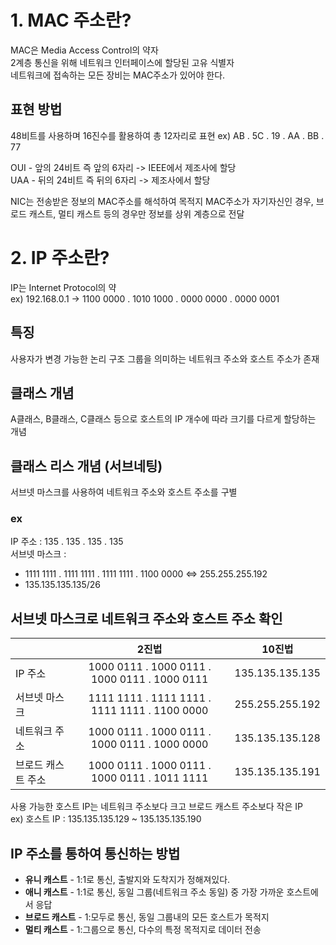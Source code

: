 # **1. MAC 주소란?**

MAC은 Media Access Control의 약자   
2계층 통신을 위해 네트워크 인터페이스에 할당된 고유 식별자   
네트워크에 접속하는 모든 장비는 MAC주소가 있어야 한다.   

## 표현 방법

48비트를 사용하며 16진수를 활용하여 총 12자리로 표현
ex) AB . 5C . 19 . AA . BB . 77

OUI - 앞의 24비트 즉 앞의 6자리 -> IEEE에서 제조사에 할당   
UAA - 뒤의 24비트 즉 뒤의 6자리 -> 제조사에서 할당

NIC는 전송받은 정보의 MAC주소를 해석하여 목적지 MAC주소가 자기자신인 경우, 브로드 캐스트, 멀티 캐스트 등의 경우만 정보를 상위 계층으로 전달

# **2. IP 주소란?**

IP는 Internet Protocol의 약   
ex) 192.168.0.1 -> 1100 0000 . 1010 1000 . 0000 0000 . 0000 0001

## 특징

사용자가 변경 가능한 논리 구조
그룹을 의미하는 네트워크 주소와 호스트 주소가 존재

## 클래스 개념

A클래스, B클래스, C클래스 등으로 호스트의 IP 개수에 따라 크기를 다르게 할당하는 개념
## 클래스 리스 개념 (서브네팅)

서브넷 마스크를 사용하여 네트워크 주소와 호스트 주소를 구별
### ex
IP 주소 : 135 . 135 . 135 . 135   
서브넷 마스크 :
- 1111 1111 . 1111 1111 . 1111 1111 . 1100 0000 <=> 255.255.255.192
- 135.135.135.135/26
## 서브넷 마스크로 네트워크 주소와 호스트 주소 확인

| | 2진법 | 10진법 |
| :-- | :--: | :--: |
| IP 주소 | 1000 0111 . 1000 0111 . 1000 0111 . 1000 0111 | 135.135.135.135 |
| 서브넷 마스크 | 1111 1111 . 1111 1111 . 1111 1111 . 1100 0000 | 255.255.255.192 |
| 네트워크 주소 | 1000 0111 . 1000 0111 . 1000 0111 . 1000 0000 | 135.135.135.128 |
| 브로드 캐스트 주소 | 1000 0111 . 1000 0111 . 1000 0111 . 1011 1111 | 135.135.135.191 |

사용 가능한 호스트 IP는 네트워크 주소보다 크고 브로드 캐스트 주소보다 작은 IP   
ex) 호스트 IP : 135.135.135.129 ~ 135.135.135.190
## IP 주소를 통하여 통신하는 방법

- **유니 캐스트** - 1:1로 통신, 출발지와 도착지가 정해져있다.
- **애니 캐스트** - 1:1로 통신, 동일 그룹(네트워크 주소 동일) 중 가장 가까운 호스트에서 응답
- **브로드 캐스트** - 1:모두로 통신, 동일 그룹내의 모든 호스트가 목적지
- **멀티 캐스트** - 1:그룹으로 통신, 다수의 특정 목적지로 데이터 전송


